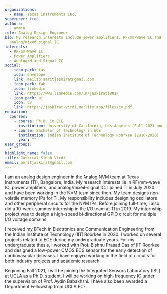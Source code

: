 ```yaml
---
organizations:
  - name: Texas Instruments Inc.
superuser: true
authors:
  - admin
role: Analog Design Engineer
bio: My research interests include power amplifiers, RF/mm-wave IC and
  analog/mixed signal IC.
interests:
  - RF/mm-Wave IC
  - Power Amplifiers
  - Analog/Mixed-Signal IC
social:
  - icon_pack: fas
    icon: envelope
    link: mailto:amritjaskirat@gmail.com
  - icon_pack: fab
    icon: linkedin
    link: https://www.linkedin.com/in/jaskirat1801/
  - icon_pack: ai
    icon: cv
    link: https://jaskirat-virdi.netlify.app/files/cv.pdf
education:
  courses:
    - course: Ph.D. in ECE
      institution: University of California, Los Angeles (Fall 2021 onwards)
    - course: Bachelor of Technology in ECE
      institution: Indian Institute of Technology Roorkee (2016-2020)
      year: ""
user_groups:
  - ""
highlight_name: false
title: Jaskirat Singh Virdi
email: amritjaskirat@gmail.com
---
```

I am an analog design engineer in the Analog NVM team at Texas Instruments (TI), Bangalore, India. My research interests lie in RF/mm-wave IC, power amplifiers, and analog/mixed-signal IC. I joined TI in July 2020 and have been working in the NVM team since then. My team designs non-volatile memory IPs for TI. My responsibility includes designing oscillators and other peripheral circuits for the NVM IPs. Before joining full-time, I also did a 10-week summer internship in the I/O team at TI in 2019. My internship project was to design a high-speed bi-directional GPIO circuit for multiple I/O voltage domains.

I received my BTech in Electronics and Communication Engineering from the Indian Institute of Technology (IIT) Roorkee in 2020. I worked on several projects related to ECE during my undergraduate years. For my undergraduate thesis, I worked with Prof. Bishnu Prasad Das of IIT Roorkee and designed a low-power CMOS ECG sensor for the early detection of cardiovascular diseases. I have enjoyed working in the field of circuits for both industry projects and academic research.

Beginning Fall 2021, I will be joining the Integrated Sensors Laboratory (ISL) at UCLA as a Ph.D. student. I will be working on high-frequency IC under the supervision of Prof. Aydin Babakhani. I have also been awarded a Department Fellowship from UCLA ECE.
